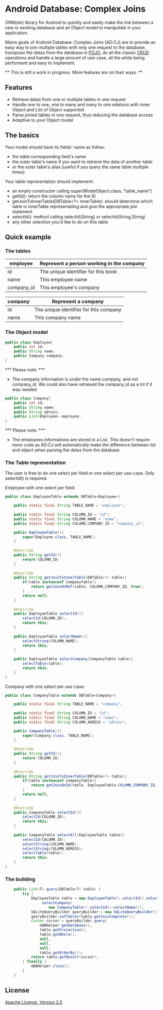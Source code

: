 # Android Database: Complex Joins

ORM(ish) library for Android to quickly and easily make the link between a new or existing database and an Object model to manipulate in your application.

Mains goals of Android Database: Complex Joins (AD:CJ) are to provide an easy way to join multiple tables with only one request to the database, transpose the datas from the database in [POJO](http://en.wikipedia.org/wiki/POJO), do all the classic [CRUD](http://en.wikipedia.org/wiki/CRUD) operations and handle a large amount of use-case, all the while being performant and easy to implement.

** This is still a work in progress. More features are on their ways. **

## Features
* Retrieve datas from one or multiple tables in one request
* Handle one to one, one to many and many to one relations with inner Object and List of Object supported
* Parse joined tables in one request, thus reducing the database access
* Adaptive to your Object model

## The basics

Your model should have its fields' name as follow:

* the table corresponding field's name
* the outer table's name if you want to retrieve the data of another table
* or the outer table's alias (useful if you query the same table multiple times)

Your table representation should implement:

* an empty constructor calling super(ModelObject.class, "table_name")
* getId(): return the column name for the ID
* getJoinToInnerTable(DBTable<?> innerTable): should determine which table is innerTable representating and give the appropriate join statement
* selectId(): method calling selectId(String) or selectid(String,String)
* any other selection you'd like to do on this table

## Quick example

### The tables

|employee|Represent a person working in the company|
|----|-----|
|id|The unique identifier for this book|
|name|This employee name|
|company_id|This employee's company|

|company|Represent a company|
|----|-----|
|id|The unique identifier for this company|
|name|This company name|

### The Object model

```java
public class Employee{
    public int id;
    public String name;
	public Company company;
}
```
*** Please note: ***

* The company information is under the name company, and not company_id. We could also have retrieved the company_id as a int if it was needed

```java
public class Company{
	public int id;
    public String name;
    public String adress;
	public List<Employee> employee;
}
```

*** Please note: ***

* The employees informations are stored in a List. This doesn't require more code as AD:CJ will automatically make the difference between list and object when parsing the datas from the database

### The Table representation

The user is free to do one select per field or one select per use-case. Only selectId() is required.

Employee with one select per field:

```java
public class EmployeeTable extends DBTable<Employee>{

	public static final String TABLE_NAME = "employee";
	
	public static final String COLUMN_ID = "id";
	public static final String COLUMN_NAME = "name";
	public static final String COLUMN_COMPANY_ID = "company_id";

	public EmployeeTable(){
		super(Employee.class, TABLE_NAME);
	}
	
	@Override
	public String getId(){
		return COLUMN_ID;
	}
	
	@Override
	public String getJoinToInnerTable(DBTable<?> table){
		if(table instanceof CompanyTable){
			return getJoinOnRef(table, COLUMN_COMPANY_ID, true);
		}
		return null;
	}
	
	@Override
	public EmployeeTable selectId(){
		selectId(COLUMN_ID);
		return this;
	}
	
	public EmployeeTable selectName(){
		selectString(COLUMN_NAME);
		return this;
	}
	
	public EmployeeTable selectCompany(CompanyTable table){
		selectTable(table);
		return this;
	}
}
```

Company with one select per use-case:

```java
public class CompanyTable extends DBTable<Company>{

	public static final String TABLE_NAME = "company";
	
	public static final String COLUMN_ID = "id";
    public static final String COLUMN_NAME = "name";
    public static final String COLUMN_ADRESS = "adress";

	public CompanyTable(){
		super(Company.class, TABLE_NAME);
	}
	
	@Override
	public String getId(){
		return COLUMN_ID;
	}
	
	@Override
	public String getJoinToInnerTable(DBTable<?> table){
		if(table instanceof CompanyTable){
			return getJoinOnId(table, EmployeeTable.COLUMN_COMPANY_ID, true);
		}
		return null;
	}
	
	@Override
	public CompanyTable selectId(){
		selectId(COLUMN_ID);
		return this;
	}
	
	public CompanyTable selectAll(EmployeeTable table){
    	selectId(COLUMN_ID);
        selectString(COLUMN_NAME);
        selectString(COLUMN_ADRESS);
		selectTable(table);
		return this;
	}
}
```

### The building

```java
    public List<T> query(DBTable<T> table) {
        try {
			EmployeeTable table = new EmployeeTable().selectId().selectName()
				.selectCompany(
					new CompanyTable().selectId().selectName());
            SQLiteQueryBuilder queryBuilder = new SQLiteQueryBuilder();
            queryBuilder.setTables(table.getJoinComplete());
            Cursor cursor = queryBuilder.query(
            	mDBHelper.getDatabase(), 
            	table.getProjection(), 
            	table.getWhere(), 
            	null, 
            	null, 
            	null, 
            	table.getOrderBy());
            return table.getResult(cursor);
        } finally {
            mDBHelper.close();
        }
    }
```


## License

[Apache License, Version 2.0](http://www.apache.org/licenses/LICENSE-2.0)
